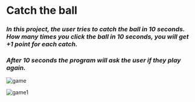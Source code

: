 # Catch the ball

### *In this project, the user tries to catch the ball in 10 seconds. How many times you click the ball in 10 seconds, you will get +1 point for each catch.*

### *After 10 seconds the program will ask the user if they play again.*

![game](https://user-images.githubusercontent.com/80538415/189542070-e7049ec3-2eb8-4a4d-a788-b6a906c88349.png)

![game1](https://user-images.githubusercontent.com/80538415/189542074-48cbc5ec-19b9-4e6b-96c3-6426275bb032.png)
